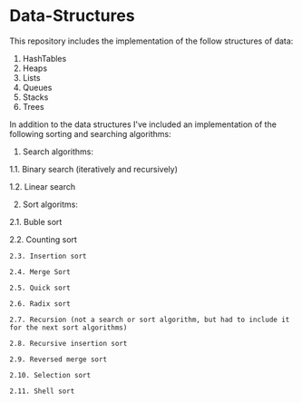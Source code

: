 # Data-Structures
This repository includes the implementation of the follow structures of data:
1. HashTables
2. Heaps
3. Lists
4. Queues
5. Stacks
6. Trees

In addition to the data structures I've included an implementation of the following sorting and searching algorithms:
  1. Search algorithms:

  1.1. Binary search (iteratively and recursively)
  
  1.2. Linear search
  
  2. Sort algoritms:

  2.1. Buble sort
 
  2.2. Counting sort
  
	2.3. Insertion sort
  
	2.4. Merge Sort
  
	2.5. Quick sort
  
	2.6. Radix sort
  
	2.7. Recursion (not a search or sort algorithm, but had to include it for the next sort algorithms)
  
	2.8. Recursive insertion sort
  
	2.9. Reversed merge sort
  
	2.10. Selection sort
  
	2.11. Shell sort

